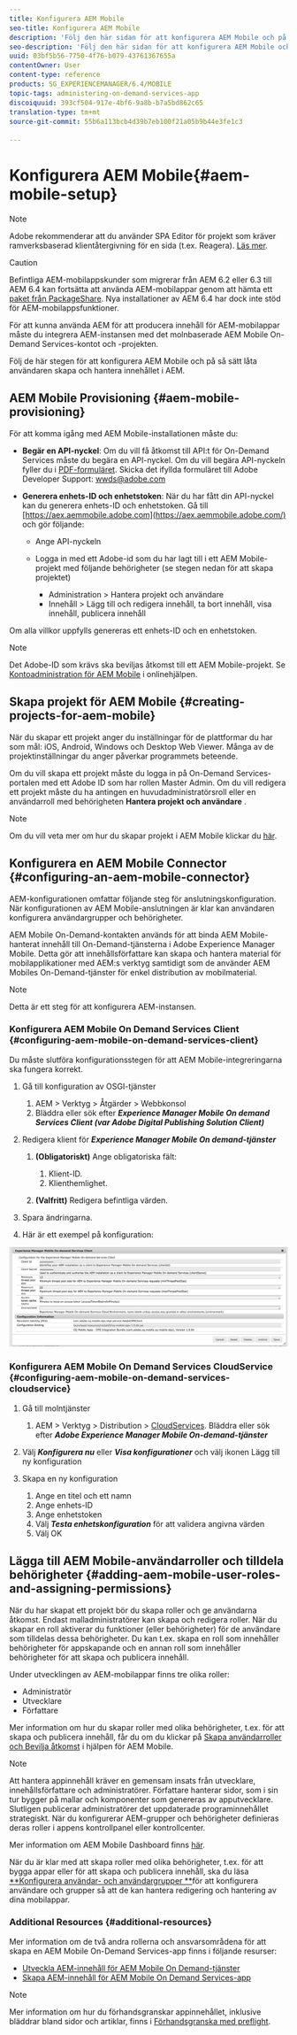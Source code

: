 ```yaml
---
title: Konfigurera AEM Mobile
seo-title: Konfigurera AEM Mobile
description: 'Följ den här sidan för att konfigurera AEM Mobile och på så sätt låta användaren skapa och hantera innehållet i AEM. Den här sidan innehåller information om hur du integrerar AEM-instansen med det molnbaserade kontot och projekten för AEM Mobile On-Demand Services. '
seo-description: 'Följ den här sidan för att konfigurera AEM Mobile och på så sätt låta användaren skapa och hantera innehållet i AEM. Den här sidan innehåller information om hur du integrerar AEM-instansen med det molnbaserade kontot och projekten för AEM Mobile On-Demand Services. '
uuid: 03bf5b56-7750-4f76-b079-43761367655a
contentOwner: User
content-type: reference
products: SG_EXPERIENCEMANAGER/6.4/MOBILE
topic-tags: administering-on-demand-services-app
discoiquuid: 393cf504-917e-4bf6-9a8b-b7a5bd862c65
translation-type: tm+mt
source-git-commit: 55b6a113bcb4d39b7eb100f21a05b9b44e3fe1c3

---
```



# Konfigurera AEM Mobile{#aem-mobile-setup}

>[!NOTE]
>
>Adobe rekommenderar att du använder SPA Editor för projekt som kräver ramverksbaserad klientåtergivning för en sida (t.ex. Reagera). [Läs mer](/help/sites-developing/spa-overview.md).

>[!CAUTION]
>
>Befintliga AEM-mobilappskunder som migrerar från AEM 6.2 eller 6.3 till AEM 6.4 kan fortsätta att använda AEM-mobilappar genom att hämta ett [paket från PackageShare](https://www.adobeaemcloud.com/content/marketplace/marketplaceProxy.html?packagePath=/content/companies/public/adobe/packages/cq640/compatpack/aem-mobile-package). Nya installationer av AEM 6.4 har dock inte stöd för AEM-mobilappsfunktioner.

För att kunna använda AEM för att producera innehåll för AEM-mobilappar måste du integrera AEM-instansen med det molnbaserade AEM Mobile On-Demand Services-kontot och -projekten.

Följ de här stegen för att konfigurera AEM Mobile och på så sätt låta användaren skapa och hantera innehållet i AEM.

## AEM Mobile Provisioning {#aem-mobile-provisioning}

För att komma igång med AEM Mobile-installationen måste du:

* **Begär en API-nyckel**: Om du vill få åtkomst till API:t för On-Demand Services måste du begära en API-nyckel. Om du vill begära API-nyckeln fyller du i [PDF-formuläret](https://helpx.adobe.com/digital-publishing-solution/help/integrating-dps.html). Skicka det ifyllda formuläret till Adobe Developer Support: [wwds@adobe.com](mailto:wwds@adobe.com)

* **Generera enhets-ID och enhetstoken**: När du har fått din API-nyckel kan du generera enhets-ID och enhetstoken. Gå till [https://aex.aemmobile.adobe.com](https://aex.aemmobile.adobe.com/) och gör följande:

   * Ange API-nyckeln
   * Logga in med ett Adobe-id som du har lagt till i ett AEM Mobile-projekt med följande behörigheter (se stegen nedan för att skapa projektet)

      * Administration > Hantera projekt och användare
      * Innehåll > Lägg till och redigera innehåll, ta bort innehåll, visa innehåll, publicera innehåll

Om alla villkor uppfylls genereras ett enhets-ID och en enhetstoken.

>[!NOTE]
>
>Det Adobe-ID som krävs ska beviljas åtkomst till ett AEM Mobile-projekt. Se [Kontoadministration för AEM Mobile](https://helpx.adobe.com/digital-publishing-solution/help/account-admin-dps.html) i onlinehjälpen.

## Skapa projekt för AEM Mobile {#creating-projects-for-aem-mobile}

När du skapar ett projekt anger du inställningar för de plattformar du har som mål: iOS, Android, Windows och Desktop Web Viewer. Många av de projektinställningar du anger påverkar programmets beteende.

Om du vill skapa ett projekt måste du logga in på On-Demand Services-portalen med ett Adobe ID som har rollen Master Admin. Om du vill redigera ett projekt måste du ha antingen en huvudadministratörsroll eller en användarroll med behörigheten **Hantera projekt och användare** .

>[!NOTE]
>
>Om du vill veta mer om hur du skapar projekt i AEM Mobile klickar du [här](https://helpx.adobe.com/digital-publishing-solution/help/creating-projects.html).

## Konfigurera en AEM Mobile Connector {#configuring-an-aem-mobile-connector}

AEM-konfigurationen omfattar följande steg för anslutningskonfiguration. När konfigurationen av AEM Mobile-anslutningen är klar kan användaren konfigurera användargrupper och behörigheter.

AEM Mobile On-Demand-kontakten används för att binda AEM Mobile-hanterat innehåll till On-Demand-tjänsterna i Adobe Experience Manager Mobile. Detta gör att innehållsförfattare kan skapa och hantera material för mobilapplikationer med AEM:s verktyg samtidigt som de använder AEM Mobiles On-Demand-tjänster för enkel distribution av mobilmaterial.

>[!NOTE]
>
>Detta är ett steg för att konfigurera AEM-instansen.

### Konfigurera AEM Mobile On Demand Services Client {#configuring-aem-mobile-on-demand-services-client}

Du måste slutföra konfigurationsstegen för att AEM Mobile-integreringarna ska fungera korrekt.

1. Gå till konfiguration av OSGI-tjänster

   1. AEM > Verktyg > Åtgärder > Webbkonsol
   1. Bläddra eller sök efter ***Experience Manager Mobile On demand Services Client (var Adobe Digital Publishing Solution Client)***

1. Redigera klient för ***Experience Manager Mobile On demand-tjänster***

   1. **(Obligatoriskt)** Ange obligatoriska fält:

      1. Klient-ID.
      1. Klienthemlighet.
   1. **(Valfritt)** Redigera befintliga värden.


1. Spara ändringarna.
1. Här är ett exempel på konfiguration:

![chlimage_1-53](assets/chlimage_1-53.png)

### Konfigurera AEM Mobile On Demand Services CloudService {#configuring-aem-mobile-on-demand-services-cloudservice}

1. Gå till molntjänster

   1. AEM > Verktyg > Distribution > [CloudServices](http://localhost:4502/libs/cq/core/content/tools/cloudservices.html). Bläddra eller sök efter ***Adobe Experience Manager Mobile On-demand-tjänster***

1. Välj ***Konfigurera nu*** eller ***Visa konfigurationer*** och välj ikonen Lägg till ny konfiguration

1. Skapa en ny konfiguration

   1. Ange en titel och ett namn
   1. Ange enhets-ID
   1. Ange enhetstoken
   1. Välj ***Testa enhetskonfiguration*** för att validera angivna värden
   1. Välj OK

## Lägga till AEM Mobile-användarroller och tilldela behörigheter {#adding-aem-mobile-user-roles-and-assigning-permissions}

När du har skapat ett projekt bör du skapa roller och ge användarna åtkomst. Endast malladministratörer kan skapa och redigera roller. När du skapar en roll aktiverar du funktioner (eller behörigheter) för de användare som tilldelas dessa behörigheter. Du kan t.ex. skapa en roll som innehåller behörigheter för appskapande och en annan roll som innehåller behörigheter för att skapa och publicera innehåll.

Under utvecklingen av AEM-mobilappar finns tre olika roller:

* Administratör
* Utvecklare
* Författare

Mer information om hur du skapar roller med olika behörigheter, t.ex. för att skapa och publicera innehåll, får du om du klickar på [Skapa användarroller och Bevilja åtkomst](https://helpx.adobe.com/digital-publishing-solution/help/account-admin-dps.html) i hjälpen för AEM Mobile.

>[!NOTE]
>
>Att hantera appinnehåll kräver en gemensam insats från utvecklare, innehållsförfattare och administratörer. Författare hanterar sidor, som i sin tur bygger på mallar och komponenter som genereras av apputvecklare. Slutligen publicerar administratörer det uppdaterade programinnehållet strategiskt. När du konfigurerar AEM-grupper och behörigheter definieras deras roller i appens kontrollpanel eller kontrollcenter.
>
>Mer information om AEM Mobile Dashboard finns [här](/help/mobile/mobile-apps-ondemand-application-dashboard.md).

När du är klar med att skapa roller med olika behörigheter, t.ex. för att bygga appar eller för att skapa och publicera innehåll, ska du läsa [**Konfigurera användar- och användargrupper **](/help/mobile/aem-mobile-configure-users.md)för att konfigurera användare och grupper så att de kan hantera redigering och hantering av dina mobilappar.

### Additional Resources {#additional-resources}

Mer information om de två andra rollerna och ansvarsområdena för att skapa en AEM Mobile On-Demand Services-app finns i följande resurser:

* [Utveckla AEM-innehåll för AEM Mobile On Demand-tjänster](/help/mobile/aem-mobile-on-demand.md)
* [Skapa AEM-innehåll för AEM Mobile On Demand Services-app](/help/mobile/mobile-apps-ondemand.md)

>[!NOTE]
>
>Mer information om hur du förhandsgranskar appinnehållet, inklusive bläddrar bland sidor och artiklar, finns i [Förhandsgranska med preflight](/help/mobile/aem-mobile-manage-ondemand-services.md).
